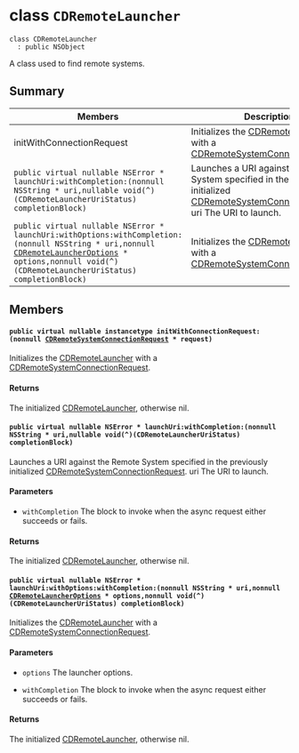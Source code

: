 # class `CDRemoteLauncher` 

```
class CDRemoteLauncher
  : public NSObject
```  

A class used to find remote systems.

## Summary

 Members                        | Descriptions                                
--------------------------------|---------------------------------------------
initWithConnectionRequest | Initializes the [CDRemoteLauncher](#interface_c_d_remote_launcher) with a [CDRemoteSystemConnectionRequest](#interface_c_d_remote_system_connection_request).
`public virtual nullable NSError * launchUri:withCompletion:(nonnull NSString * uri,nullable void(^)(CDRemoteLauncherUriStatus) completionBlock)` | Launches a URI against the Remote System specified in the previously initialized [CDRemoteSystemConnectionRequest](#interface_c_d_remote_system_connection_request).  uri The URI to launch.
`public virtual nullable NSError * launchUri:withOptions:withCompletion:(nonnull NSString * uri,nonnull `[`CDRemoteLauncherOptions`](#interface_c_d_remote_launcher_options)` * options,nonnull void(^)(CDRemoteLauncherUriStatus) completionBlock)` | Initializes the [CDRemoteLauncher](#interface_c_d_remote_launcher) with a [CDRemoteSystemConnectionRequest](#interface_c_d_remote_system_connection_request).

## Members

#### `public virtual nullable instancetype initWithConnectionRequest:(nonnull `[`CDRemoteSystemConnectionRequest`](#interface_c_d_remote_system_connection_request)` * request)` 

Initializes the [CDRemoteLauncher](#interface_c_d_remote_launcher) with a [CDRemoteSystemConnectionRequest](#interface_c_d_remote_system_connection_request).

#### Returns
The initialized [CDRemoteLauncher](#interface_c_d_remote_launcher), otherwise nil.

#### `public virtual nullable NSError * launchUri:withCompletion:(nonnull NSString * uri,nullable void(^)(CDRemoteLauncherUriStatus) completionBlock)` 

Launches a URI against the Remote System specified in the previously initialized [CDRemoteSystemConnectionRequest](#interface_c_d_remote_system_connection_request).  uri The URI to launch.

#### Parameters
* `withCompletion` The block to invoke when the async request either succeeds or fails. 





#### Returns
The initialized [CDRemoteLauncher](#interface_c_d_remote_launcher), otherwise nil.

#### `public virtual nullable NSError * launchUri:withOptions:withCompletion:(nonnull NSString * uri,nonnull `[`CDRemoteLauncherOptions`](#interface_c_d_remote_launcher_options)` * options,nonnull void(^)(CDRemoteLauncherUriStatus) completionBlock)` 

Initializes the [CDRemoteLauncher](#interface_c_d_remote_launcher) with a [CDRemoteSystemConnectionRequest](#interface_c_d_remote_system_connection_request).

#### Parameters
* `options` The launcher options. 


* `withCompletion` The block to invoke when the async request either succeeds or fails. 





#### Returns
The initialized [CDRemoteLauncher](#interface_c_d_remote_launcher), otherwise nil.